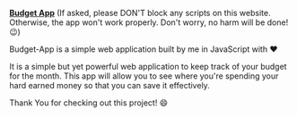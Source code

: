 
[**Budget App**](http://rawgit.com/DNS-404/Budget-App/master/index.html)
(If asked, please DON'T block any scripts on this website. Otherwise, the app won't work properly. Don't worry, no harm will be done! :wink:)

Budget-App is a simple web application built by me in JavaScript with :heart:

It is a simple but yet powerful web application to keep track of your budget for the month.
This app will allow you to see where you're spending your hard earned money so that you can save it effectively.

Thank You for checking out this project! :smile:
